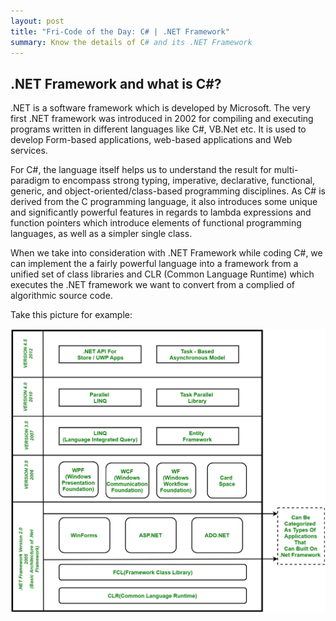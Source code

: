 ```yaml
---
layout: post
title: "Fri-Code of the Day: C# | .NET Framework"
summary: Know the details of C# and its .NET Framework
---
```


## .NET Framework and what is C#?
.NET is a software framework which is developed by Microsoft. The very first .NET framework was introduced in 2002 for compiling and executing programs written in different languages like C#, VB.Net etc. It is used to develop Form-based applications, web-based applications and Web services.

For C#, the language itself helps us to understand the result for multi-paradigm to encompass strong typing,
imperative, declarative, functional, generic, and object-oriented/class-based programming disciplines. As C#
is derived from the C programming language, it also introduces some unique and significantly powerful features in regards to lambda expressions and function pointers which introduce elements of functional programming languages, as well as a simpler single class.

When we take into consideration with .NET Framework while coding C#, we can implement the a fairly powerful language into a framework from a unified set of class libraries and CLR (Common Language Runtime) which executes the .NET framework we want to convert from a complied of algorithmic source code. 

Take this picture for example:

![image tooltip here](/assets/Net-Framework.jpg)
